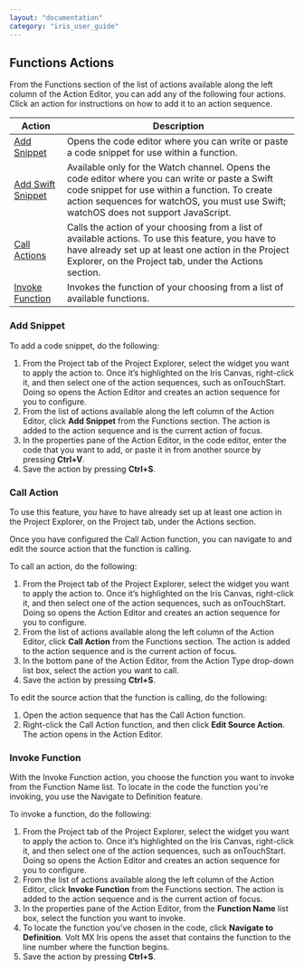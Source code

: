 ```yaml
---
layout: "documentation"
category: "iris_user_guide"
---
```

                         


Functions Actions
-----------------

From the Functions section of the list of actions available along the left column of the Action Editor, you can add any of the following four actions. Click an action for instructions on how to add it to an action sequence.

  
| Action | Description |
| --- | --- |
| [Add Snippet](#add-snippet) | Opens the code editor where you can write or paste a code snippet for use within a function. |
| [Add Swift Snippet](#AddSwiftSnippet) | Available only for the Watch channel. Opens the code editor where you can write or paste a Swift code snippet for use within a function. To create action sequences for watchOS, you must use Swift; watchOS does not support JavaScript. |
| [Call Actions](#call-action) | Calls the action of your choosing from a list of available actions. To use this feature, you have to have already set up at least one action in the Project Explorer, on the Project tab, under the Actions section. |
| [Invoke Function](#invoke-function) | Invokes the function of your choosing from a list of available functions. |

### Add Snippet

To add a code snippet, do the following:

1.  From the Project tab of the Project Explorer, select the widget you want to apply the action to. Once it’s highlighted on the Iris Canvas, right-click it, and then select one of the action sequences, such as onTouchStart. Doing so opens the Action Editor and creates an action sequence for you to configure.
2.  From the list of actions available along the left column of the Action Editor, click **Add Snippet** from the Functions section. The action is added to the action sequence and is the current action of focus.
3.  In the properties pane of the Action Editor, in the code editor, enter the code that you want to add, or paste it in from another source by pressing **Ctrl+V**.
4.  Save the action by pressing **Ctrl+S**.

### Call Action

To use this feature, you have to have already set up at least one action in the Project Explorer, on the Project tab, under the Actions section.

Once you have configured the Call Action function, you can navigate to and edit the source action that the function is calling.

To call an action, do the following:

1.  From the Project tab of the Project Explorer, select the widget you want to apply the action to. Once it’s highlighted on the Iris Canvas, right-click it, and then select one of the action sequences, such as onTouchStart. Doing so opens the Action Editor and creates an action sequence for you to configure.
2.  From the list of actions available along the left column of the Action Editor, click **Call Action** from the Functions section. The action is added to the action sequence and is the current action of focus.
3.  In the bottom pane of the Action Editor, from the Action Type drop-down list box, select the action you want to call.
4.  Save the action by pressing **Ctrl+S**.

To edit the source action that the function is calling, do the following:

1.  Open the action sequence that has the Call Action function.
2.  Right-click the Call Action function, and then click **Edit Source Action**. The action opens in the Action Editor.

### Invoke Function

With the Invoke Function action, you choose the function you want to invoke from the Function Name list. To locate in the code the function you're invoking, you use the Navigate to Definition feature.

To invoke a function, do the following:

1.  From the Project tab of the Project Explorer, select the widget you want to apply the action to. Once it’s highlighted on the Iris Canvas, right-click it, and then select one of the action sequences, such as onTouchStart. Doing so opens the Action Editor and creates an action sequence for you to configure.
2.  From the list of actions available along the left column of the Action Editor, click **Invoke Function** from the Functions section. The action is added to the action sequence and is the current action of focus.
3.  In the properties pane of the Action Editor, from the **Function Name** list box, select the function you want to invoke.
4.  To locate the function you've chosen in the code, click **Navigate to Definition**. Volt MX Iris opens the asset that contains the function to the line number where the function begins.
5.  Save the action by pressing **Ctrl+S**.
